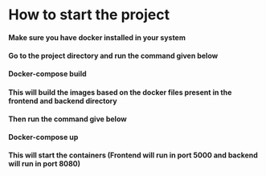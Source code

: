 <h1>How to start the project</h1>
<h4>Make sure you have docker installed in your system</h4>
<h4>Go to the project directory and run the command given below</h4>
<strong>Docker-compose build</strong>
<h4>This will build the images based on the docker files present in the frontend and backend directory</h4>
<h4>Then run the command give below</h4>
<strong>Docker-compose up</strong>
<h4>This will start the containers (Frontend will run in port 5000 and backend will run in port 8080)</h4>
